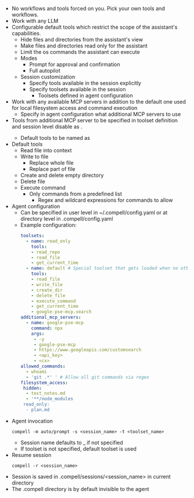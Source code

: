 - No workflows and tools forced on you. Pick your own tools and workflows.
- Work with any LLM
- Configurable default tools which restrict the scope of the assistant's capabilities.
  - Hide files and directories from the assistant's view
  - Make files and directories read only for the assistant
  - Limit the os commands the assistant can execute
  - Modes
    - Prompt for approval and confirmation
    - Full autopilot
  - Session customization
    - Specify tools available in the session explicitly
    - Specify toolsets available in the session
      - Toolsets defined in agent configuration
- Work with any available MCP servers in addition to the default one used for local filesystem access and command execution
  - Specify in agent configuration what additional MCP servers to use
- Tools from additional MCP server to be specified in toolset definition and session level disable as <server name>.<tool name>
  - Default tools to be named as <tool name>
- Default tools
  - Read file into context
  - Write to file
    - Replace whole file
    - Replace part of file
  - Create and delete empty directory
  - Delete file
  - Execute command
    - Only commands from a predefined list
      - Regex and wildcard expressions for commands to allow
- Agent configuration
  - Can be specified in user level in ~/.compell/config.yaml or at directory level in .compell/config.yaml
  - Example configuration:
    ```yaml
    toolsets:
      - name: read_only
        tools:
        - read_repo
        - read_file
        - get_current_time
      - name: default # Special toolset that gets loaded when no other toolset is specified
        tools:
        - read_file
        - write_file
        - create_dir
        - delete_file
        - execute_command
        - get_current_time
        - google-pse-mcp.search
    additional_mcp_servers:
      - name: google-pse-mcp
        command: npx
        args:
         - -y
         - google-pse-mcp
         - https://www.googleapis.com/customsearch
         - <api_key>
         - <cx>
    allowed_commands:
      - whoami
      - 'git .*' ' # Allow all git commands via regex
    filesystem_access:
     hidden:
      - test_notes.md
      - '**/node_modules
     read_only:
      - plan.md
    ```
- Agent invocation
  ```
  compell -m auto/prompt -s <session_name> -t <toolset_name>
  ```
  - Session name defaults to <current directory name>_<execution timestamp in YYYY-MM-DD HH:mm:ss> if not specified
  - If toolset is not specified, default toolset is used
- Resume session
  ```
  compell -r <session_name>
  ```
- Session is saved in .compell/sessions/<session_name> in current directory
- The .compell directory is by default invisible to the agent
